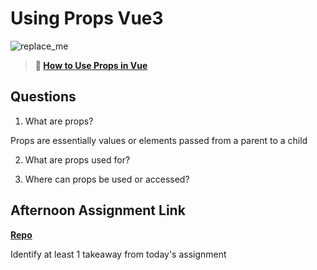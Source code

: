 # Using Props Vue3

![replace_me](https://codeworks.blob.core.windows.net/public/assets/img/illustrations/placeholder.svg)

> **📖 [How to Use Props in Vue](https://codeworksacademy.com/fs-student-guide/resources/wk6/02-Props)**

## Questions

1. What are props?

Props are essentially values or elements passed from a parent to a child

2. What are props used for?

3. Where can props be used or accessed?

## Afternoon Assignment Link

**[Repo](https://github.com/Ethan-Johnson17/nasa)**

Identify at least 1 takeaway from today's assignment
